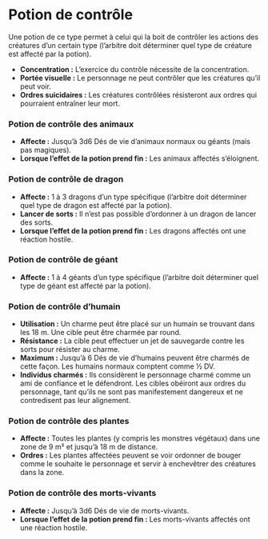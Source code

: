 # Potion de contrôle


Une potion de ce type permet à celui qui la boit de contrôler les
actions des créatures d’un certain type (l’arbitre doit déterminer quel
type de créature est affecté par la potion).

  - **Concentration :** L’exercice du contrôle nécessite de la
    concentration.
  - **Portée visuelle :** Le personnage ne peut contrôler que les
    créatures qu’il peut voir.
  - **Ordres suicidaires :** Les créatures contrôlées résisteront aux
    ordres qui pourraient entraîner leur mort.

### Potion de contrôle des animaux

  - **Affecte :** Jusqu’à 3d6 Dés de vie d’animaux normaux ou géants
    (mais pas magiques).
  - **Lorsque l’effet de la potion prend fin :** Les animaux affectés
    s’éloignent.

### Potion de contrôle de dragon

  - **Affecte :** 1 à 3 dragons d’un type spécifique (l’arbitre doit
    déterminer quel type de dragon est affecté par la potion).
  - **Lancer de sorts :** Il n’est pas possible d’ordonner à un dragon
    de lancer des sorts.
  - **Lorsque l’effet de la potion prend fin :** Les dragons affectés
    ont une réaction hostile.

### Potion de contrôle de géant

  - **Affecte :** 1 à 4 géants d’un type spécifique (l’arbitre doit
    déterminer quel type de géant est affecté par la potion).

### Potion de contrôle d’humain

  - **Utilisation :** Un charme peut être placé sur un humain se
    trouvant dans les 18 m. Une cible peut être charmée par round.
  - **Résistance :** La cible peut effectuer un jet de sauvegarde contre
    les sorts pour résister au charme.
  - **Maximum :** Jusqu’à 6 Dés de vie d’humains peuvent être charmés de
    cette façon. Les humains normaux comptent comme ½ DV.
  - **Individus charmés :** Ils considèrent le personnage charmé comme
    un ami de confiance et le défendront. Les cibles obéiront aux ordres
    du personnage, tant qu’ils ne sont pas manifestement dangereux et ne
    contredisent pas leur alignement.

### Potion de contrôle des plantes

  - **Affecte :** Toutes les plantes (y compris les monstres végétaux)
    dans une zone de 9 m² et jusqu’à 18 m de distance.
  - **Ordres :** Les plantes affectées peuvent se voir ordonner de
    bouger comme le souhaite le personnage et servir à enchevêtrer des
    créatures dans la zone.

### Potion de contrôle des morts-vivants

  - **Affecte :** Jusqu’à 3d6 Dés de vie de morts-vivants.
  - **Lorsque l’effet de la potion prend fin :** Les morts-vivants
    affectés ont une réaction hostile.